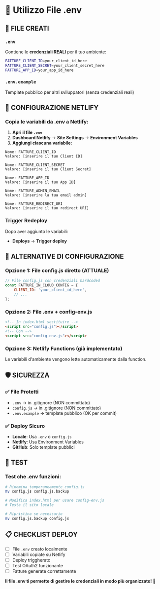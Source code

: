 # 🔧 Utilizzo File .env

## 📁 FILE CREATI

### `.env` 
Contiene le **credenziali REALI** per il tuo ambiente:
```bash
FATTURE_CLIENT_ID=your_client_id_here
FATTURE_CLIENT_SECRET=your_client_secret_here
FATTURE_APP_ID=your_app_id_here
```

### `.env.example`
Template pubblico per altri sviluppatori (senza credenziali reali)

## 🚀 CONFIGURAZIONE NETLIFY

### **Copia le variabili da .env a Netlify:**

1. **Apri il file `.env`** 
2. **Dashboard Netlify** → **Site Settings** → **Environment Variables**
3. **Aggiungi ciascuna variabile:**

```
Nome: FATTURE_CLIENT_ID
Valore: [inserire il tuo Client ID]

Nome: FATTURE_CLIENT_SECRET  
Valore: [inserire il tuo Client Secret]

Nome: FATTURE_APP_ID
Valore: [inserire il tuo App ID]

Nome: FATTURE_ADMIN_EMAIL
Valore: [inserire la tua email admin]

Nome: FATTURE_REDIRECT_URI
Valore: [inserire il tuo redirect URI]
```

### **Trigger Redeploy**
Dopo aver aggiunto le variabili:
- **Deploys** → **Trigger deploy**

## 🔄 ALTERNATIVE DI CONFIGURAZIONE

### **Opzione 1: File config.js diretto (ATTUALE)**
```javascript
// File config.js con credenziali hardcoded
const FATTURE_IN_CLOUD_CONFIG = {
    CLIENT_ID: 'your_client_id_here',
    // ...
};
```

### **Opzione 2: File .env + config-env.js**
```html
<!-- In index.html sostituire -->
<script src="config.js"></script>
<!-- Con -->
<script src="config-env.js"></script>
```

### **Opzione 3: Netlify Functions (già implementato)**
Le variabili d'ambiente vengono lette automaticamente dalla function.

## 🛡️ SICUREZZA

### ✅ **File Protetti**
- `.env` → in .gitignore (NON committato)
- `config.js` → in .gitignore (NON committato)
- `.env.example` → template pubblico (OK per commit)

### ✅ **Deploy Sicuro**
- **Locale**: Usa `.env` o `config.js`
- **Netlify**: Usa Environment Variables
- **GitHub**: Solo template pubblici

## 🧪 TEST

### **Test che .env funzioni:**
```bash
# Rinomina temporaneamente config.js
mv config.js config.js.backup

# Modifica index.html per usare config-env.js
# Testa il sito locale

# Ripristina se necessario
mv config.js.backup config.js
```

## 📋 CHECKLIST DEPLOY

- [ ] File `.env` creato localmente
- [ ] Variabili copiate su Netlify
- [ ] Deploy triggherato
- [ ] Test OAuth2 funzionante
- [ ] Fatture generate correttamente

**Il file .env ti permette di gestire le credenziali in modo più organizzato! 🎯**